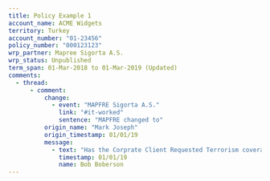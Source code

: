 ```yaml
---
title: Policy Example 1
account_name: ACME Widgets
territory: Turkey
account_number: "01-23456"
policy_number: "000123123"
wrp_partner: Mapree Sigorta A.S.
wrp_status: Unpublished
term_span: 01-Mar-2018 to 01-Mar-2019 (Updated)
comments:
  - thread:
      - comment:
          change:
            - event: "MAPFRE Sigorta A.S."
              link: "#it-worked"
              sentence: "MAPFRE changed to"
          origin_name: "Mark Joseph"
          origin_timestamp: 01/01/19
          message:
            - text: "Has the Corprate Client Requested Terrorism coverage? If So, I need to ask the WRP for a Qoute."
              timestamp: 01/01/19
              name: Bob Boberson
---
```

